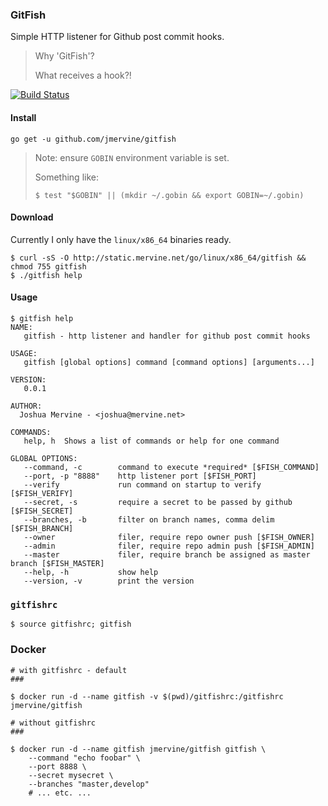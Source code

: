 ### GitFish

Simple HTTP listener for Github post commit hooks.

> Why 'GitFish'?
>
> What receives a hook?!

[![Build Status](https://travis-ci.org/jmervine/gitfish.svg?branch=master)](https://travis-ci.org/jmervine/gitfish)

#### Install

```
go get -u github.com/jmervine/gitfish
```

> Note: ensure `GOBIN` environment variable is set.
>
> Something like:
>
> `$ test "$GOBIN" || (mkdir ~/.gobin && export GOBIN=~/.gobin)`

#### Download

Currently I only have the `linux/x86_64` binaries ready.

```
$ curl -sS -O http://static.mervine.net/go/linux/x86_64/gitfish && chmod 755 gitfish
$ ./gitfish help
```

#### Usage

```
$ gitfish help
NAME:
   gitfish - http listener and handler for github post commit hooks

USAGE:
   gitfish [global options] command [command options] [arguments...]

VERSION:
   0.0.1

AUTHOR:
  Joshua Mervine - <joshua@mervine.net>

COMMANDS:
   help, h	Shows a list of commands or help for one command

GLOBAL OPTIONS:
   --command, -c        command to execute *required* [$FISH_COMMAND]
   --port, -p "8888"    http listener port [$FISH_PORT]
   --verify             run command on startup to verify [$FISH_VERIFY]
   --secret, -s         require a secret to be passed by github [$FISH_SECRET]
   --branches, -b       filter on branch names, comma delim [$FISH_BRANCH]
   --owner              filer, require repo owner push [$FISH_OWNER]
   --admin              filer, require repo admin push [$FISH_ADMIN]
   --master             filer, require branch be assigned as master branch [$FISH_MASTER]
   --help, -h           show help
   --version, -v        print the version
```

### `gitfishrc`

```
$ source gitfishrc; gitfish
```

### Docker

```
# with gitfishrc - default
###

$ docker run -d --name gitfish -v $(pwd)/gitfishrc:/gitfishrc jmervine/gitfish

# without gitfishrc
###

$ docker run -d --name gitfish jmervine/gitfish gitfish \
    --command "echo foobar" \
    --port 8888 \
    --secret mysecret \
    --branches "master,develop"
    # ... etc. ...

```
